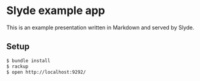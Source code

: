 # Slyde example app

This is an example presentation written in Markdown and served by Slyde.

## Setup

```bash
$ bundle install
$ rackup
$ open http://localhost:9292/
```
